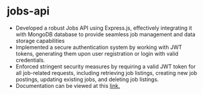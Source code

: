 # jobs-api

- Developed a robust Jobs API using Express.js, effectively integrating it with MongoDB database to provide seamless job management and data storage capabilities
- Implemented a secure authentication system by working with JWT tokens, generating them upon user registration or login with valid credentials.
- Enforced stringent security measures by requiring a valid JWT token for all job-related requests, including retrieving job listings, creating new job postings, updating existing jobs, and deleting job listings.
- Documentation can be viewed at this [link.](https://jobs-api-y03q.onrender.com/)
